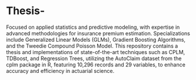 # Thesis-
Focused on applied statistics and predictive modeling, with expertise in advanced methodologies for insurance premium estimation. Specializations include Generalized Linear Models (GLMs), Gradient Boosting Algorithms, and the Tweedie Compound Poisson Model. This repository contains a thesis and implementations of state-of-the-art techniques such as CPLM, TDBoost, and Regression Trees, utilizing the AutoClaim dataset from the cplm package in R, featuring 10,296 records and 29 variables, to enhance accuracy and efficiency in actuarial science.
